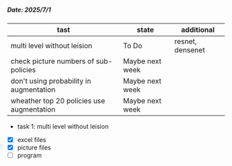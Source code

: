 ##### Date: 2025/7/1 

| tast                                      | state           | additional       |
| ----------------------------------------- | --------------- | ---------------- |
| multi level without leision               | To Do           | resnet, densenet |
| check picture numbers of sub-policies     | Maybe next week |                  |
| don't using probability in augmentation   | Maybe next week |                  |
| wheather top 20 policies use augmentation | Maybe next week |                  |
+ task 1: multi level without leision
+ [x] excel files
+ [x] picture files
+ [ ] program